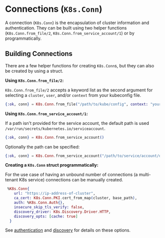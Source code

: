 # Connections (`K8s.Conn`)

A connection (`K8s.Conn`) is the encapsulation of cluster information and authentication. They can be built using two helper functions (`K8s.Conn.from_file/2`, `K8s.Conn.from_service_account/1`) or by programmatically.

## Building Connections

There are a few helper functions for creating `K8s.Conn`s, but they can also be created by using a struct.

**Using `K8s.Conn.from_file/2`:**

`K8s.Conn.from_file/2` accepts a keyword list as the second argument for selecting a `cluster`, `user`, and/or `context` from your kubeconfig file.

```elixir
{:ok, conn} = K8s.Conn.from_file("/path/to/kube/config", context: "your-context-name-here")
```

**Using `K8s.Conn.from_service_account/1`:**

If a path isn't provided for the service account, the default path is used `/var/run/secrets/kubernetes.io/serviceaccount`.

```elixir
{:ok, conn} = K8s.Conn.from_service_account()
```

Optionally the path can be specified:

```elixir
{:ok, conn} = K8s.Conn.from_service_account("/path/to/service/account/directory")
```

**Creating a `K8s.Conn` struct programmatically:**

For the use case of having an unbound number of connections (a multi-tenant K8s service) connections can be manually created.

```elixir
 %K8s.Conn{
    url: "https://ip-address-of-cluster",
    ca_cert: K8s.Conn.PKI.cert_from_map(cluster, base_path),
    auth: %K8s.Conn.Auth{},
    insecure_skip_tls_verify: false,
    discovery_driver: K8s.Discovery.Driver.HTTP,
    discovery_opts: [cache: true]
  }
```

See [authentication](./authentication.md) and [discovery](./discovery.md) for details on these options.
